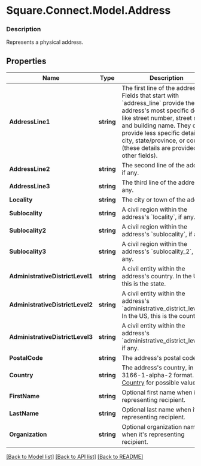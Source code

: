 # Square.Connect.Model.Address

### Description

Represents a physical address.

## Properties

Name | Type | Description | Notes
------------ | ------------- | ------------- | -------------
**AddressLine1** | **string** | The first line of the address.  Fields that start with &#x60;address_line&#x60; provide the address&#39;s most specific details, like street number, street name, and building name. They do *not* provide less specific details like city, state/province, or country (these details are provided in other fields). | [optional] 
**AddressLine2** | **string** | The second line of the address, if any. | [optional] 
**AddressLine3** | **string** | The third line of the address, if any. | [optional] 
**Locality** | **string** | The city or town of the address. | [optional] 
**Sublocality** | **string** | A civil region within the address&#39;s &#x60;locality&#x60;, if any. | [optional] 
**Sublocality2** | **string** | A civil region within the address&#39;s &#x60;sublocality&#x60;, if any. | [optional] 
**Sublocality3** | **string** | A civil region within the address&#39;s &#x60;sublocality_2&#x60;, if any. | [optional] 
**AdministrativeDistrictLevel1** | **string** | A civil entity within the address&#39;s country. In the US, this is the state. | [optional] 
**AdministrativeDistrictLevel2** | **string** | A civil entity within the address&#39;s &#x60;administrative_district_level_1&#x60;. In the US, this is the county. | [optional] 
**AdministrativeDistrictLevel3** | **string** | A civil entity within the address&#39;s &#x60;administrative_district_level_2&#x60;, if any. | [optional] 
**PostalCode** | **string** | The address&#39;s postal code. | [optional] 
**Country** | **string** | The address&#39;s country, in ISO 3166-1-alpha-2 format. See [Country](#type-country) for possible values | [optional] 
**FirstName** | **string** | Optional first name when it&#39;s representing recipient. | [optional] 
**LastName** | **string** | Optional last name when it&#39;s representing recipient. | [optional] 
**Organization** | **string** | Optional organization name when it&#39;s representing recipient. | [optional] 



[[Back to Model list]](../README.md#documentation-for-models) [[Back to API list]](../README.md#documentation-for-api-endpoints) [[Back to README]](../README.md)

